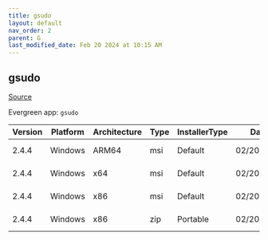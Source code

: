 ```yaml
---
title: gsudo
layout: default
nav_order: 2
parent: G
last_modified_date: Feb 20 2024 at 10:15 AM
---
```


## gsudo

[Source](https://gerardog.github.io/gsudo)

Evergreen app: `gsudo`

| Version | Platform | Architecture | Type | InstallerType | Date       | Size     | URI                                                                                                                                                                  |
| ------- | -------- | ------------ | ---- | ------------- | ---------- | -------- | -------------------------------------------------------------------------------------------------------------------------------------------------------------------- |
| 2.4.4   | Windows  | ARM64        | msi  | Default       | 02/20/2024 | 2342912  | [https://github.com/gerardog/gsudo/releases/download/v2.4.4/gsudo.setup.arm64.msi](https://github.com/gerardog/gsudo/releases/download/v2.4.4/gsudo.setup.arm64.msi) |
| 2.4.4   | Windows  | x64          | msi  | Default       | 02/20/2024 | 2351104  | [https://github.com/gerardog/gsudo/releases/download/v2.4.4/gsudo.setup.x64.msi](https://github.com/gerardog/gsudo/releases/download/v2.4.4/gsudo.setup.x64.msi)     |
| 2.4.4   | Windows  | x86          | msi  | Default       | 02/20/2024 | 6643712  | [https://github.com/gerardog/gsudo/releases/download/v2.4.4/gsudo.setup.x86.msi](https://github.com/gerardog/gsudo/releases/download/v2.4.4/gsudo.setup.x86.msi)     |
| 2.4.4   | Windows  | x86          | zip  | Portable      | 02/20/2024 | 12571287 | [https://github.com/gerardog/gsudo/releases/download/v2.4.4/gsudo.portable.zip](https://github.com/gerardog/gsudo/releases/download/v2.4.4/gsudo.portable.zip)       |
